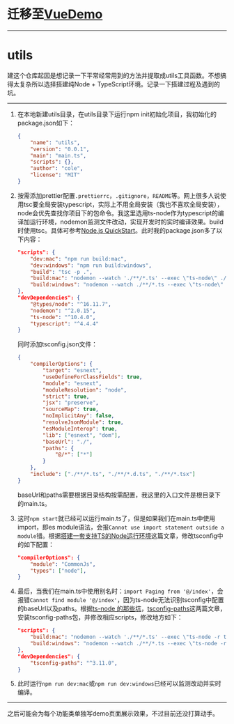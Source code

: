 # 迁移至[VueDemo](https://github.com/Bernankez/VueDemo)

***

# utils

建这个仓库起因是想记录一下平常经常用到的方法并提取成utils工具函数。不想搞得太复杂所以选择搭建纯Node + TypeScript环境。记录一下搭建过程及遇到的坑。

***

1. 在本地新建utils目录，在utils目录下运行npm init初始化项目，我初始化的 package.json如下：

   ```json
   {
       "name": "utils",
       "version": "0.0.1",
       "main": "main.ts",
       "scripts": {},
       "author": "cole",
       "license": "MIT"
   }
   ```

2. 按需添加prettier配置```.prettierrc```，```.gitignore```，```README```等。网上很多人说使用tsc要全局安装typescript，实际上不用全局安装（我也不喜欢全局安装），node会优先查找你项目下的包命令。我这里选用ts-node作为typescript的编译加运行环境，nodemon监测文件改动，实现开发时的实时编译效果。build时使用tsc。具体可参考[Node.js QuickStart](https://basarat.gitbook.io/typescript/nodejs)。此时我的package.json多了以下内容：

   ```json
   "scripts": {
       "dev:mac": "npm run build:mac",
       "dev:windows": "npm run build:windows",
       "build": "tsc -p .",
       "build:mac": "nodemon --watch './**/*.ts' --exec \"ts-node\" ./main.ts",
       "build:windows": "nodemon --watch ./**/*.ts --exec \"ts-node\" ./main.ts",
   },
   "devDependencies": {
       "@types/node": "^16.11.7",
       "nodemon": "^2.0.15",
       "ts-node": "^10.4.0",
       "typescript": "^4.4.4"
   }
   ```

   同时添加tsconfig.json文件：

   ```json
   {
       "compilerOptions": {
           "target": "esnext",
           "useDefineForClassFields": true,
           "module": "esnext",
           "moduleResolution": "node",
           "strict": true,
           "jsx": "preserve",
           "sourceMap": true,
           "noImplicitAny": false,
           "resolveJsonModule": true,
           "esModuleInterop": true,
           "lib": ["esnext", "dom"],
           "baseUrl": "./",
           "paths": {
               "@/*": ["*"]
           }
       },
       "include": ["./**/*.ts", "./**/*.d.ts", "./**/*.tsx"]
   }
   ```

   baseUrl和paths需要根据目录结构按需配置，我这里的入口文件是根目录下的main.ts。

3. 这时```npm start```就已经可以运行main.ts了，但是如果我们在main.ts中使用import，即es module语法，会报```Cannot use import statement outside a module```错。根据[搭建一套支持TS的Node运行环境](https://www.jianshu.com/p/0d106171c1e9)这篇文章，修改tsconfig中的如下配置：

   ```json
   "compilerOptions": {
       "module": "CommonJs",
       "types": ["node"],
   }
   ```

4. 最后，当我们在main.ts中使用别名时：```import Paging from '@/index'```，会报错```Cannot find module '@/index'```，因为ts-node无法识别tsconfig中配置的baseUrl以及paths。根据[ts-node 的那些坑](https://zhuanlan.zhihu.com/p/270592378)，[tsconfig-paths](https://www.npmjs.com/package/tsconfig-paths)这两篇文章，安装tsconfig-paths包，并修改相应scripts，修改地方如下：

   ```json
   "scripts": {
       "build:mac": "nodemon --watch './**/*.ts' --exec \"ts-node -r tsconfig-paths/register\" main.ts",
       "build:windows": "nodemon --watch ./**/*.ts --exec \"ts-node -r tsconfig-paths/register\" main.ts"
   },
   "devDependencies": {
       "tsconfig-paths": "^3.11.0",
   }
   ```

5. 此时运行`npm run dev:mac`或`npm run dev:windows`已经可以监测改动并实时编译。

***

   之后可能会为每个功能类单独写demo页面展示效果，不过目前还没打算动手。

